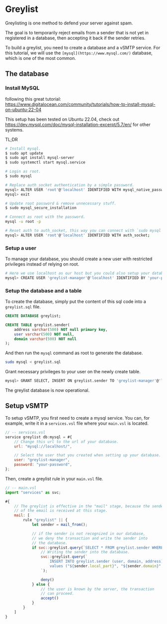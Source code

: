 # Greylist

Greylisting is one method to defend your server against spam.

The goal is to temporarily reject emails from a sender that is not yet in registered in a database, then accepting it back if the sender retries.

To build a greylist, you need to create a database and a vSMTP service. For this tutorial, we will use the `[mysql](https://www.mysql.com/)` database, which is one of the most common.

## The database

### Install MySQL

following this great tutorial: https://www.digitalocean.com/community/tutorials/how-to-install-mysql-on-ubuntu-22-04

This setup has been tested on Ubuntu 22.04, check out https://dev.mysql.com/doc/mysql-installation-excerpt/5.7/en/ for other systems.

TL;DR

```sh
# Install mysql.
$ sudo apt update
$ sudo apt install mysql-server
$ sudo systemctl start mysql.service

# Login as root.
$ sudo mysql

# Replace auth_socket authentication by a simple password.
mysql> ALTER USER 'root'@'localhost' IDENTIFIED WITH mysql_native_password BY 'your-password';
mysql> exit

# Update root password & remove unnecessary stuff.
$ sudo mysql_secure_installation

# Connect as root with the password.
mysql -u root -p

# Reset auth to auth_socket, this way you can connect with `sudo mysql`
mysql> ALTER USER 'root'@'localhost' IDENTIFIED WITH auth_socket;
```

### Setup a user

To manage your database, you should create a new user with restricted privileges instead of relying on root.

```sh
# Here we use localhost as our host but you could also setup your database on another server.
mysql> CREATE USER 'greylist-manager'@'localhost' IDENTIFIED BY 'your-password';
```

### Setup the database and a table

To create the database, simply put the content of this sql code into a `greylist.sql` file.

```sql
CREATE DATABASE greylist;

CREATE TABLE greylist.sender(
    address varchar(500) NOT null primary key,
    user varchar(500) NOT null,
    domain varchar(500) NOT null
);
```

And then run the `mysql` command as root to generate the database.

```sh
sudo mysql < greylist.sql
```

Grant necessary privileges to your user on the newly create table.

```sh
mysql> GRANT SELECT, INSERT ON greylist.sender TO 'greylist-manager'@'localhost';
```

The greylist database is now operational.

## Setup vSMTP

To setup vSMTP, you first need to create a mysql service. You can, for example, write it in a `services.vsl` file where your `main.vsl` is located.

```js
// -- services.vsl
service greylist db:mysql = #{
    // Change this url to the url of your database.
    url: "mysql://localhost/",

    // Select the user that you created when setting up your database.
    user: "greylist-manager",
    password: "your-password",
};
```

Then, create a greylist rule in your `main.vsl` file.

```js
// -- main.vsl
import "services" as svc;

#{
    // The greylist is effective in the "mail" stage, because the sender
    // of the email is received at this stage.
    mail: [
        rule "greylist" || {
            let sender = mail_from();

            // if the sender is not recognized in our database,
            // we deny the transaction and write the sender into
            // the database.
            if svc::greylist.query(`SELECT * FROM greylist.sender WHERE address = '${sender}';`) == [] {
                // Writing the sender into the database.
                svc::greylist.query(`
                    INSERT INTO greylist.sender (user, domain, address)
                    values ("${sender.local_part}", "${sender.domain}", "${sender}");
                `);

                deny()
            } else {
                // the user is known by the server, the transaction
                // can proceed.
                accept()
            }
        }
    ]
}
```